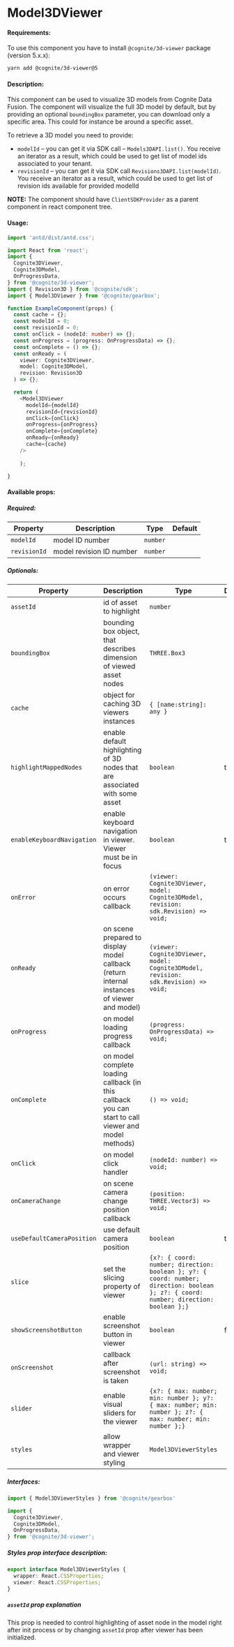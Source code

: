 # Model3DViewer

<!-- STORY -->

#### Requirements:

To use this component you have to install `@cognite/3d-viewer` package (version 5.x.x):

```bash
yarn add @cognite/3d-viewer@5
```

#### Description:

This component can be used to visualize 3D models from Cognite Data Fusion.
The component will visualize the full 3D model by default, but by providing an optional `boundingBox` parameter, you can download only a specific area. This could for instance be around a specific asset.

To retrieve a 3D model you need to provide:

- `modelId` – you can get it via SDK call – `Models3DAPI.list()`. You receive an iterator as a result, which could be used to get list of model ids associated to your tenant. 
- `revisionId` – you can get it via SDK call `Revisions3DAPI.list(modelId)`. You receive an iterator as a result, which could be used to get list of revision ids available for provided modelId

**NOTE:** The component should have `ClientSDKProvider` as a parent component in react component tree.

#### Usage:

```typescript jsx
import 'antd/dist/antd.css';

import React from 'react';
import {
  Cognite3DViewer,
  Cognite3DModel,
  OnProgressData,
} from '@cognite/3d-viewer';
import { Revision3D } from '@cognite/sdk';
import { Model3DViewer } from '@cognite/gearbox';

function ExampleComponent(props) {
  const cache = {};
  const modelId = 0;
  const revisionId = 0;
  const onClick = (nodeId: number) => {};
  const onProgress = (progress: OnProgressData) => {};
  const onComplete = () => {};
  const onReady = (
    viewer: Cognite3DViewer,
    model: Cognite3DModel,
    revision: Revision3D
  ) => {};

  return (
    <Model3DViewer
      modelId={modelId}
      revisionId={revisionId}
      onClick={onClick}
      onProgress={onProgress}
      onComplete={onComplete}
      onReady={onReady}
      cache={cache}
    />
  
    );

}
```

#### Available props:

##### Required:

| Property     | Description              | Type     | Default |
| ------------ | ------------------------ | -------- | ------- |
| `modelId`    | model ID number          | `number` |         |
| `revisionId` | model revision ID number | `number` |         |

##### Optionals:

| Property                   | Description                                                                                          | Type                                                                                | Default |
| -------------------------- | ---------------------------------------------------------------------------------------------------- | ----------------------------------------------------------------------------------- | ------- |
| `assetId`                  | id of asset to highlight                                                                             | `number`                                                                            |         |
| `boundingBox`              | bounding box object, that describes dimension of viewed asset nodes                                  | `THREE.Box3`                                                                        |         |
| `cache`                    | object for caching 3D viewers instances                                                              | `{ [name:string]: any }`                                                            |         |
| `highlightMappedNodes`     | enable default highlighting of 3D nodes that are associated with some asset                          | `boolean`                                                                           | true    |
| `enableKeyboardNavigation` | enable keyboard navigation in viewer. Viewer must be in focus                                        | `boolean`                                                                           | true    |
| `onError`                  | on error occurs callback                                                                             | `(viewer: Cognite3DViewer, model: Cognite3DModel, revision: sdk.Revision) => void;` |         |
| `onReady`                  | on scene prepared to display model callback (return internal instances of viewer and model)          | `(viewer: Cognite3DViewer, model: Cognite3DModel, revision: sdk.Revision) => void;` |         |
| `onProgress`               | on model loading progress callback                                                                   | `(progress: OnProgressData) => void;`                                               |         |
| `onComplete`               | on model complete loading callback (in this callback you can start to call viewer and model methods) | `() => void;`                                                                       |         |
| `onClick`                  | on model click handler                                                                               | `(nodeId: number) => void;`                                                         |         |
| `onCameraChange`           | on scene camera change position callback                                                             | `(position: THREE.Vector3) => void;`                                                |         |
| `useDefaultCameraPosition` | use default camera position                                                                          | `boolean`                                                                           | true    |
| `slice` | set the slicing property of viewer | `{x?: { coord: number; direction: boolean }; y?: { coord: number; direction: boolean }; z?: { coord: number; direction: boolean };}`|    |
| `showScreenshotButton`| enable screenshot button in viewer | `boolean` | false|
| `onScreenshot` | callback after screenshot is taken | `(url: string) => void;`| ||
| `slider` | enable visual sliders for the viewer | `{x?: { max: number; min: number }; y?: { max: number; min: number }; z?: { max: number; min: number };}`| ||
| `styles` | allow wrapper and viewer styling  | `Model3DViewerStyles`| ||

##### Interfaces:

```typescript jsx
import { Model3DViewerStyles } from '@cognite/gearbox'

import {
  Cognite3DViewer,
  Cognite3DModel,
  OnProgressData,
} from '@cognite/3d-viewer';
```

##### Styles prop interface description:

```typescript jsx
export interface Model3DViewerStyles {
  wrapper: React.CSSProperties;
  viewer: React.CSSProperties;
}
```

##### `assetId` prop explanation

This prop is needed to control highlighting of asset node in the model right after init process or by changing `assetId` prop after viewer has been initialized.
